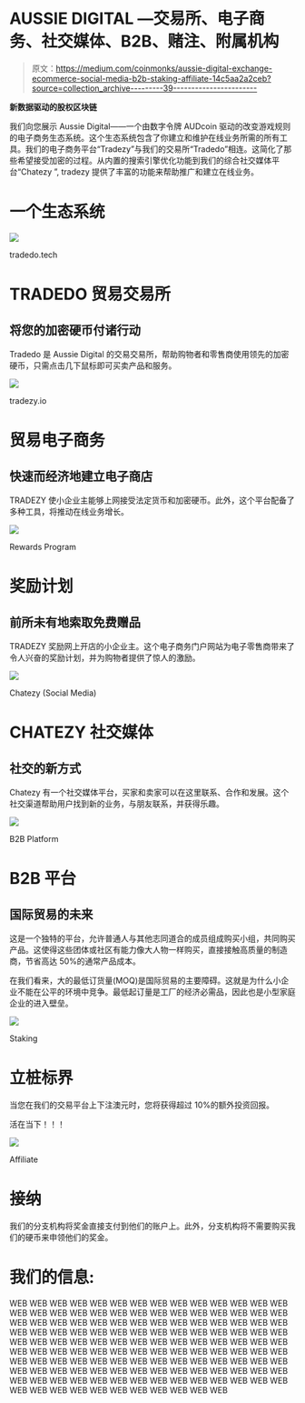 # AUSSIE DIGITAL —交易所、电子商务、社交媒体、B2B、赌注、附属机构

> 原文：<https://medium.com/coinmonks/aussie-digital-exchange-ecommerce-social-media-b2b-staking-affiliate-14c5aa2a2ceb?source=collection_archive---------39----------------------->

**新数据驱动的股权区块链**

我们向您展示 Aussie Digital——一个由数字令牌 AUDcoin 驱动的改变游戏规则的电子商务生态系统。这个生态系统包含了你建立和维护在线业务所需的所有工具。我们的电子商务平台“Tradezy”与我们的交易所“Tradedo”相连。这简化了那些希望接受加密的过程。从内置的搜索引擎优化功能到我们的综合社交媒体平台“Chatezy ”, tradezy 提供了丰富的功能来帮助推广和建立在线业务。

# **一个生态系统**

![](img/9900a87c54a387046227ee4e106018c0.png)

tradedo.tech

# TRADEDO 贸易交易所

## 将您的加密硬币付诸行动

Tradedo 是 Aussie Digital 的交易交易所，帮助购物者和零售商使用领先的加密硬币，只需点击几下鼠标即可买卖产品和服务。

![](img/c10f7e3d32b14861404fd922eed94a2e.png)

tradezy.io

# 贸易电子商务

## 快速而经济地建立电子商店

TRADEZY 使小企业主能够上网接受法定货币和加密硬币。此外，这个平台配备了多种工具，将推动在线业务增长。

![](img/84b77e741db487927130a74447464e96.png)

Rewards Program

# **奖励计划**

## **前所未有地索取免费赠品**

TRADEZY 奖励网上开店的小企业主。这个电子商务门户网站为电子零售商带来了令人兴奋的奖励计划，并为购物者提供了惊人的激励。

![](img/12d75a86ff251056b1cc9b95d338cb30.png)

Chatezy (Social Media)

# **CHATEZY 社交媒体**

## **社交的新方式**

Chatezy 有一个社交媒体平台，买家和卖家可以在这里联系、合作和发展。这个社交渠道帮助用户找到新的业务，与朋友联系，并获得乐趣。

![](img/68370e81a3688ff5e717786b161a62d6.png)

B2B Platform

# B2B 平台

## 国际贸易的未来

这是一个独特的平台，允许普通人与其他志同道合的成员组成购买小组，共同购买产品。这使得这些团体或社区有能力像大人物一样购买，直接接触高质量的制造商，节省高达 50%的通常产品成本。

在我们看来，大的最低订货量(MOQ)是国际贸易的主要障碍。这就是为什么小企业不能在公平的环境中竞争。最低起订量是工厂的经济必需品，因此也是小型家庭企业的进入壁垒。

![](img/0b3724f62e565fd55b379443f7eea671.png)

Staking

# 立桩标界

当您在我们的交易平台上下注澳元时，您将获得超过 10%的额外投资回报。

活在当下！！！

![](img/7abde160cbb7a8e70aadb675fff5e419.png)

Affiliate

# 接纳

我们的分支机构将奖金直接支付到他们的账户上。此外，分支机构将不需要购买我们的硬币来申领他们的奖金。

# **我们的信息:**

WEB WEB WEB WEB WEB WEB WEB WEB WEB WEB WEB WEB WEB WEB WEB WEB WEB WEB WEB WEB WEB WEB WEB WEB WEB WEB WEB WEB WEB WEB WEB WEB WEB WEB WEB WEB WEB WEB WEB WEB WEB WEB WEB WEB WEB WEB WEB WEB WEB WEB WEB WEB WEB WEB WEB WEB WEB WEB WEB WEB WEB WEB WEB WEB WEB WEB WEB WEB WEB WEB WEB WEB WEB WEB WEB WEB WEB WEB WEB WEB WEB WEB WEB WEB WEB WEB WEB WEB WEB WEB WEB WEB WEB WEB WEB WEB WEB WEB WEB WEB WEB WEB WEB WEB WEB WEB WEB WEB WEB WEB WEB WEB WEB WEB WEB WEB WEB WEB WEB WEB WEB WEB WEB WEB WEB WEB WEB WEB WEB WEB WEB WEB WEB WEB WEB WEB WEB